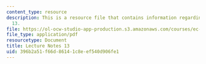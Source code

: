 ```yaml
---
content_type: resource
description: This is a resource file that contains information regarding lecture note
  13.
file: https://ol-ocw-studio-app-production.s3.amazonaws.com/courses/ec-715-d-lab-disseminating-innovations-for-the-common-good-spring-2007/396b2a51f66d86141c8eef540d906fe1_MITEC_715S07_notes13.pdf
file_type: application/pdf
resourcetype: Document
title: Lecture Notes 13
uid: 396b2a51-f66d-8614-1c8e-ef540d906fe1
---
```

